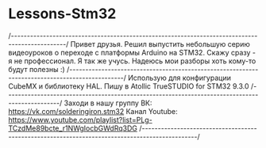 # Lessons-Stm32
/*-----------------------------------------------------------------------------------------------*/
Привет друзья. Решил выпустить небольшую серию видеоуроков о переходе с платформы Arduino на STM32. 
Скажу сразу - я не профессионал. Я так же учусь. Надеюсь мои разборы хоть кому-то будут полезны :)
/*-----------------------------------------------------------------------------------------------*/
Использую для конфигурации CubeMX и библиотеку HAL. Пишу в Atollic TrueSTUDIO for STM32 9.3.0
/*-----------------------------------------------------------------------------------------------*/
Заходи в нашу группу ВК: https://vk.com/solderingiron.stm32
Канал Youtube: https://www.youtube.com/playlist?list=PLg-TCzdMe89bcte_r1NWgIocbGWdRq3DG
/*-----------------------------------------------------------------------------------------------*/
